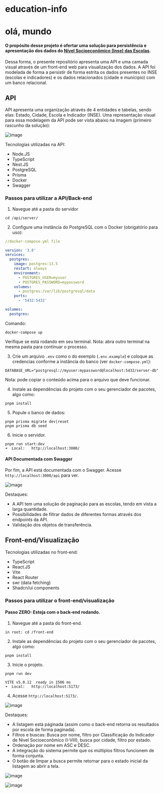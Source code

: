 # education-info

# olá, mundo

#### O propósito desse projeto é ofertar uma solução para persistência e apresentação dos dados do [Nível Socioeconômico (Inse) das Escolas](https://www.gov.br/inep/pt-br/acesso-a-informacao/dados-abertos/indicadores-educacionais/nivel-socioeconomico).

Dessa forma, o presente repositório apresenta uma API e uma camada visual através de um front-end web para visualização dos dados. A API foi modelada de forma a persistir de forma estrita os dados presentes no INSE (escolas e indicadores) e os dados relacionados (cidade e munícipio) com um banco relacional.

## API

API apresenta uma organização através de 4 entidades e tabelas, sendo elas: Estado, Cidade, Escola e Indicador (INSE). Uma representação visual para essa modelagem da API pode ser vista abaixo na imagem (primeiro rascunho da solução):

![image](https://github.com/romesdev/education-info/assets/40067566/0a350073-0285-4e49-bb03-300c1d7f0d38)

Tecnologias utilizadas na API:
- Node.JS
- TypeScript
- Nest.JS
- PostgreSQL
- Prisma
- Docker
- Swagger

### Passos para utilizar a API/Back-end

1. Navegue até a pasta do servidor
```
cd /api/server/
```
2. Configure uma instância do PostgreSQL com o Docker (obrigatório para uso):

```yml
//docker-compose.yml file

version: '3.8'
services:
  postgres:
    image: postgres:13.5
    restart: always
    environment:
      - POSTGRES_USER=myuser
      - POSTGRES_PASSWORD=mypassword
    volumes:
      - postgres:/var/lib/postgresql/data
    ports:
      - '5432:5432'

volumes:
  postgres:
```
Comando:
```
docker-compose up
```


Verifique se está rodando em seu terminal.
Nota: abra outro terminal na mesma pasta para continuar o processo.

3. Crie um arquivo `.env` como o do exemplo (`.env.example`) e coloque as credencias conforme a instância do banco (ver `docker-compose.yml`):

```env
DATABASE_URL="postgresql://myuser:mypassword@localhost:5432/server-db"
```
Nota: pode copiar o conteúdo acima para o arquivo que deve funcionar.

4. Instale as dependências do projeto com o seu gerenciador de pacotes, algo como:

```
pnpm install
```

5. Popule o banco de dados:

```
pnpm prisma migrate dev|reset
pnpm prisma db seed
```
  
6. Inicie o servidor.

```
pnpm run start:dev
➜  Local:   http://localhost:3000/
```

#### API Documentada com Swagger
Por fim, a API está documentada com o Swagger. Acesse `http://localhost:3000/api` para ver.

![image](https://github.com/romesdev/education-info/assets/40067566/90c6176b-518e-47be-b24d-92ccb4603434)

Destaques: 
- A API tem uma solução de paginação para as escolas, tendo em vista a larga quantidade.
- Possibilidades de filtrar dados de diferentes formas através dos endpoints da API.
- Validação dos objetos de transferência.  

## Front-end/Visualização 
Tecnologias utilizadas no front-end:
- TypeScript
- React.JS
- Vite
- React Router
- swr (data fetching)
- Shadcn/ui components

### Passos para utilizar o front-end/visualização

#### Passo ZERO: Esteja com o back-end rodando. 

1. Navegue até a pasta do front-end.
```
in root: cd /front-end
```
2. Instale as dependências do projeto com o seu gerenciador de pacotes, algo como:

```
pnpm install
```

3. Inicie o projeto.

```
pnpm run dev

VITE v5.0.12  ready in 1506 ms
➜  Local:   http://localhost:5173/
```
4. Acesse `http://localhost:5173/`.

![image](https://github.com/romesdev/education-info/assets/40067566/9d1bf063-3b9c-4f28-9158-ac9c65dccdb1)

Destaques: 
- A listagem está páginada (assim como o back-end retorna os resultados por escola de forma paginada).
- Filtros e buscas: Busca por nome, filtro por Classificação do Indicador de Nível Socioeconômico (I-VIII), busca por cidade, filtro por estado.
- Ordenação por nome em ASC e DESC.
- A integração do sistema permite que os múltiplos filtros funcionem de forma conjunta.
- O botão de limpar a busca permite retornar para o estado inicial da listagem ao abrir a tela.

![image](https://github.com/romesdev/education-info/assets/40067566/b7b59f4b-c81c-402a-8946-5e414bb66347)


![image](https://github.com/romesdev/education-info/assets/40067566/a6677d55-a89d-42be-9262-396b8b249831)








